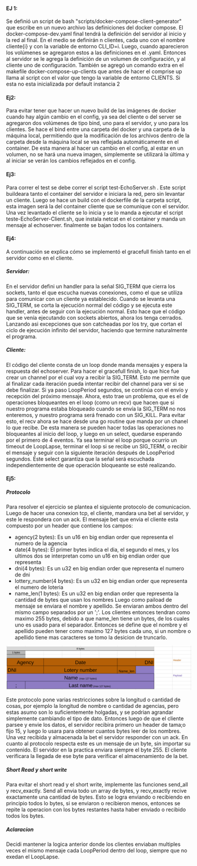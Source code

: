 #### EJ 1:
Se definió un script de bash "scripts/docker-compose-client-generator" que escribe en un nuevo archivo las definiciones del docker compose. El docker-compose-dev.yaml final tendrá la definición del servidor al inicio y la red al final. En el medio se definirán n clientes, cada uno con el nombre cliente{i} y  con la variable de entorno CLI_ID=i. Luego, cuando aparecieron los volúmenes se agregaron estos a las definiciones en el .yaml. Entonces al servidor se le agrega la definición de un volumen de configuración, y al cliente uno de configuración. También se agregó un comando extra en el makefile docker-compose-up-clients que antes de hacer el comprise up llama al script con el valor que tengo la variable de entorno CLIENTS. Si esta no esta inicializada por default instancia 2

#### Ej2:
Para evitar tener que hacer un nuevo build de las imágenes de docker cuando hay algún cambio en el config, ya sea del cliente o del server se agregaron dos volúmenes de tipo bind, uno para el servidor, y uno para los clientes. Se hace el bind entre  una carpeta del docker y una carpeta de la máquina local, permitiendo que la modificación de los archivos dentro de la carpeta desde la máquina local se vea reflejada automáticamente en el container. De esta manera al hacer un cambio en el config, al estar en un volumen, no se hará una nueva imagen, simplemente se utilizará la última y al iniciar se verán los cambios reflejados en el config.

#### Ej3:
Para correr el test se debe correr el script test-EchoServer.sh . Este script buildeara tanto el container del servidor e iniciara la red, pero sin levantar un cliente. Luego se hace un build con el dockerfile de la carpeta script, esta imagen será la del container cliente que se comunique con el servidor. Una vez levantado el cliente se lo inicia y se lo manda a ejecutar el script teste-EchoServer-Client.sh, que instala netcat en el container y manda un mensaje al echoserver. finalmente se bajan todos los containers.

#### Ej4:
A continuación se explica cómo se implementó el gracefull finish tanto en el servidor como en el cliente.
##### Servidor:
En el servidor defini un handler para la señal SIG_TERM que cierra los sockets, tanto el que escucha nuevas conexiones, como el que se utiliza para comunicar con un cliente ya establecido. Cuando se levanta una SIG_TERM, se corta la ejecución normal del código y se ejecuta este handler, antes de seguir con la ejecución normal. Esto hace que el código que se venía ejecutando con sockets abiertos, ahora los tenga cerrados. Lanzando asi excepciones que son catcheadas por los try, que cortan el ciclo de ejecución infinito del servidor, haciendo que termine naturalmente el programa.
##### Cliente:
El código del cliente consta de un loop donde manda mensajes y espera la respuesta del echoserver. Para hacer el gracefull finish, lo que hice fue crear un channel por el cual voy a recibir la SIG_TERM. Esto me permite que al finalizar cada iteración pueda intentar recibir del channel para ver si se debe finalizar. Si ya paso LoopPeriod segundos, se continúa con el envío y recepción del próximo mensaje. Ahora, esto trae un problema, que es el de operaciones bloqueantes en el loop (como un recv) que hacen que si nuestro programa estaba bloqueado cuando se envía la SIG_TERM no nos enteremos, y nuestro programa será frenado con un SIG_KILL. Para evitar esto, el recv ahora se hace desde una go routine que manda por un chanel lo que recibe. De esta manera se pueden hacer todas las operaciones no bloqueantes al inicio del loop, y luego en un select, quedarse esperando por el primero de 4 eventos. Ya sea terminar el loop porque ocurrio un timeout de LoopLapse, terminar el loop si se recibe un SIG_TERM, o recibir el mensaje y seguir con la siguiente iteración después de LoopPeriod segundos. Este select garantiza que la señal será escuchada independientemente de que operación bloqueante se esté realizando.

#### Ej5:
##### Protocolo
Para resolver el ejercicio se plantea el siguiente protocolo de comunicacion. Luego de hacer una conexion tcp, el cliente, mandara una bet al servidor, y este le respondera con un ack. El mensaje bet que envia el cliente esta compuesto por un header que contiene los campos:  
- agency(2 bytes): Es un u16 en big endian order que representa el numero de la agencia
- date(4 bytes): El primer bytes indica el dia, el segundo el mes, y los ultimos dos se interpretan como un u16 en big endian order que representa 
- dni(4 bytes): Es un u32 en big endian order que representa el numero de dni
- lottery_number(4 bytes): Es un u32 en big endian order que representa el numero de loteria
- name_len(1 bytes): Es un u32 en big endian order que representa la cantidad de bytes que usan los nombres
Luego como paiload de mensaje se enviara el nombre y apellido. Se enviaran ambos dentro del mismo campo separados por un ';'. Los clientes entonces tendran como maximo 255 bytes, debido a que name_len tiene un bytes, de los cuales uno es usado para el separador. Entonces se define que el nombre y el apellido pueden tener como maximo 127 bytes cada uno, si un nombre o apellido tiene mas caracteres se tomo la desicion de truncarlo.

![bet_fields.png](./fotos/bet_flieds.png)

Este protocolo pone varias restricciones sobre la longitud o cantidad de cosas, por ejemplo la longitud de nombre o cantidad de agencias, pero estas asumo son lo suficientemente holgadas, y se podrian agrandar simplemente cambiando el tipo de dato.
Entonces luego de que el cliente parsee y envie los datos, el servidor recibira primero un header de tama;o fijo 15, y luego lo usara para obtener cuantos bytes leer de los nombres. Una vez recibida y almacenada la bet el servidor responder con un ack. En cuanto al protocolo respecta este es un mensaje de un byte, sin importar su contenido. El servidor en la practica enviara siempre el byte 255. El cliente verificara la llegada de ese byte para verificar el almacenamiento de la bet.
 
##### Short Read y short write
Para evitar el short read y el short write, implemente las funciones send_all y recv_exactly. Send all envia todo un array de bytes, y recv_exactly recive exactamente una cantidad de bytes. Esto se logra enviando o recibiendo en principio todos lo bytes, si se enviaron o recibieron menos, entonces se repite la operacion con los bytes restantes hasta haber enviado o recibido todos los bytes.

##### Aclaracion
Decidi mantener la logica anterior donde los clientes enviaban multiples veces el mismo mensaje cada LoopPeriod dentro del loop, siempre que no exedan el LoopLapse. 